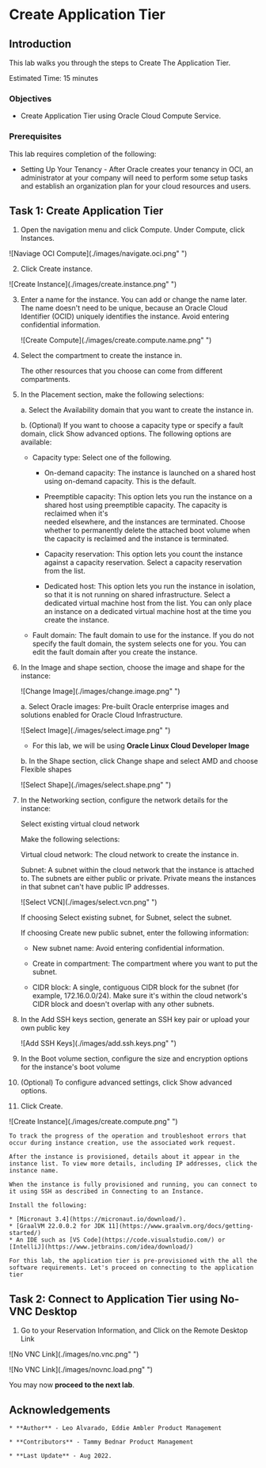 # Create Application Tier


## Introduction

This lab walks you through the steps to Create The Application Tier.

Estimated Time: 15 minutes




### Objectives

-   Create Application Tier using Oracle Cloud Compute Service.

### Prerequisites

This lab requires completion of the following:

* Setting Up Your Tenancy - After Oracle creates your tenancy in OCI, an administrator at your company will need to perform some setup tasks and establish an organization plan for your cloud resources and users.




## Task 1: Create Application Tier

1. Open the navigation menu and click Compute. Under Compute, click Instances.

  ![Naviage OCI Compute](./images/navigate.oci.png" ")

2. Click Create instance.

  ![Create Instance](./images/create.instance.png" ")

3. Enter a name for the instance. You can add or change the name later. The name doesn't need to be unique, because an Oracle Cloud Identifier (OCID)
   uniquely identifies the instance. Avoid entering confidential information.

   ![Create Compute](./images/create.compute.name.png" ")

4. Select the compartment to create the instance in.

   The other resources that you choose can come from different compartments.

5. In the Placement section, make the following selections:

   a. Select the Availability domain that you want to create the instance in.

   b. (Optional) If you want to choose a capacity type or specify a fault domain, click Show advanced options. The following options are available:

    * Capacity type: Select one of the following.

      * On-demand capacity: The instance is launched on a shared host using on-demand capacity. This is the default.

      * Preemptible capacity: This option lets you run the instance on a shared host using preemptible capacity. The capacity is reclaimed when it's  
        needed elsewhere, and the instances are terminated. Choose whether to permanently delete the attached boot volume when the capacity is reclaimed and the instance is terminated.

      * Capacity reservation: This option lets you count the instance against a capacity reservation. Select a capacity reservation from the list.

      * Dedicated host: This option lets you run the instance in isolation, so that it is not running on shared infrastructure. Select a dedicated virtual machine host from the list. You can only place an instance on a dedicated virtual machine host at the time you create the instance.

    * Fault domain: The fault domain to use for the instance. If you do not specify the fault domain, the system selects one for you. You can edit the fault domain after you create the instance.

6. In the Image and shape section, choose the image and shape for the instance:

   ![Change Image](./images/change.image.png" ")

   a. Select Oracle images: Pre-built Oracle enterprise images and solutions enabled for Oracle Cloud Infrastructure.

   ![Select Image](./images/select.image.png" ")

   * For this lab, we will be using **Oracle Linux Cloud Developer Image**

   b. In the Shape section, click Change shape and select AMD and choose Flexible shapes

   ![Select Shape](./images/select.shape.png" ")

7. In the Networking section, configure the network details for the instance:

   Select existing virtual cloud network

   Make the following selections:

   Virtual cloud network: The cloud network to create the instance in.

   Subnet: A subnet within the cloud network that the instance is attached to. The subnets are either public or private. Private means the instances in that subnet can't have public IP addresses.

   ![Select VCN](./images/select.vcn.png" ")

   If choosing Select existing subnet, for Subnet, select the subnet.

   If choosing Create new public subnet, enter the following information:

    * New subnet name: Avoid entering confidential information.

    * Create in compartment: The compartment where you want to put the subnet.

    * CIDR block: A single, contiguous CIDR block for the subnet (for example, 172.16.0.0/24). Make sure it's within the cloud network's CIDR block and doesn't overlap with any other subnets.

8. In the Add SSH keys section, generate an SSH key pair or upload your own public key

   ![Add SSH Keys](./images/add.ssh.keys.png" ")

9. In the Boot volume section, configure the size and encryption options for the instance's boot volume

10. (Optional) To configure advanced settings, click Show advanced options.

11. Click Create.

   ![Create Instance](./images/create.compute.png" ")

    To track the progress of the operation and troubleshoot errors that occur during instance creation, use the associated work request.

    After the instance is provisioned, details about it appear in the instance list. To view more details, including IP addresses, click the instance name.

    When the instance is fully provisioned and running, you can connect to it using SSH as described in Connecting to an Instance.

    Install the following:

    * [Micronaut 3.4](https://micronaut.io/download/).
    * [GraalVM 22.0.0.2 for JDK 11](https://www.graalvm.org/docs/getting-started/)
    * An IDE such as [VS Code](https://code.visualstudio.com/) or [IntelliJ](https://www.jetbrains.com/idea/download/)

    For this lab, the application tier is pre-provisioned with the all the software requirements. Let's proceed on connecting to the application tier

## Task 2: Connect to Application Tier using No-VNC Desktop

1. Go to your Reservation Information, and Click on the Remote Desktop Link

  ![No VNC Link](./images/no.vnc.png" ")

  ![No VNC Link](./images/novnc.load.png" ")


You may now **proceed to the next lab**.



## Acknowledgements

    * **Author** - Leo Alvarado, Eddie Ambler Product Management

    * **Contributors** - Tammy Bednar Product Management

    * **Last Update** - Aug 2022.
